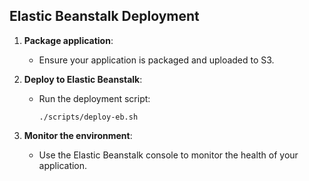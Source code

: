 ## Elastic Beanstalk Deployment

1. **Package application**:
   - Ensure your application is packaged and uploaded to S3.

2. **Deploy to Elastic Beanstalk**:
   - Run the deployment script:
     ```
     ./scripts/deploy-eb.sh
     ```

3. **Monitor the environment**:
   - Use the Elastic Beanstalk console to monitor the health of your application.